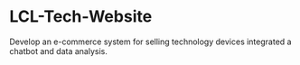 # LCL-Tech-Website
Develop an e-commerce system for selling technology devices integrated a chatbot and data analysis.
